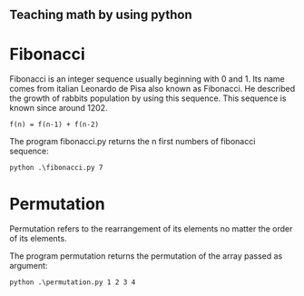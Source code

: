 ## Teaching math by using python
# Fibonacci
Fibonacci is an integer sequence usually beginning with 0 and 1. Its name comes from italian Leonardo de Pisa also known as Fibonacci. He described the growth of rabbits population by using this sequence. This sequence is known since around 1202.

```
f(n) = f(n-1) + f(n-2)
```

The program fibonacci.py returns the n first numbers of fibonacci sequence:
```
python .\fibonacci.py 7
```
# Permutation
Permutation refers to the rearrangement of its elements no matter the order of its elements.

The program permutation returns the permutation of the array passed as argument:
```
python .\permutation.py 1 2 3 4
```
